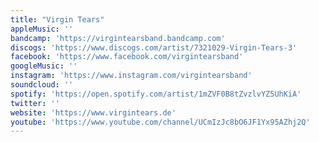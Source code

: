 ```yaml
---
title: "Virgin Tears"
appleMusic: ''
bandcamp: 'https://virgintearsband.bandcamp.com'
discogs: 'https://www.discogs.com/artist/7321029-Virgin-Tears-3'
facebook: 'https://www.facebook.com/virgintearsband'
googleMusic: ''
instagram: 'https://www.instagram.com/virgintearsband'
soundcloud: ''
spotify: 'https://open.spotify.com/artist/1mZVF0B8tZvzlvYZ5UhKiA'
twitter: ''
website: 'https://www.virgintears.de'
youtube: 'https://www.youtube.com/channel/UCmIzJc8bO6JF1Yx95AZhj2Q'
---
```

